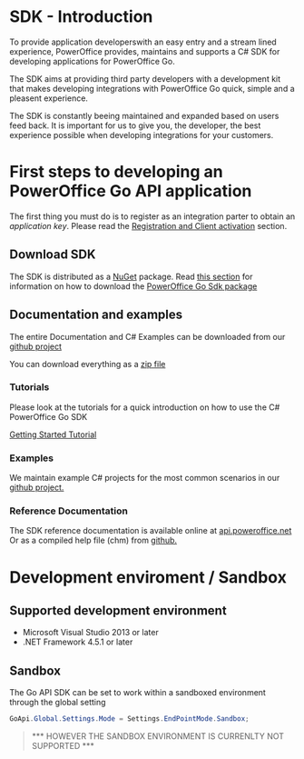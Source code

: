SDK - Introduction
==================

To provide application developerswith an easy entry and a stream lined experience, PowerOffice provides, maintains and supports a C# SDK for developing applications for PowerOffice Go.

The SDK aims at providing third party developers with a development kit that makes developing integrations with PowerOffice Go quick, simple and a pleasent experience.

The SDK is constantly beeing maintained and expanded based on users feed back. It is important for us to give you, the developer, the best experience possible when developing integrations for your customers.


# First steps to developing an PowerOffice Go API application

The first thing you must do is to register as an integration parter to obtain an *application key*. Please read the [Registration and Client activation](../Registration.md) section.

## Download SDK
The SDK is distributed as a [NuGet](https://www.nuget.org/) package. Read [this section](NuGetPackage.md) for information on how to download the [PowerOffice Go Sdk package](https://www.nuget.org/packages/PowerOfficeGoSdk/)

## Documentation and examples
The entire Documentation and C# Examples can be downloaded from our [github project](https://github.com/PowerOffice/go-api)

You can download everything as a [zip file](https://github.com/PowerOffice/go-api/archive/master.zip)

### Tutorials
Please look at the tutorials for a quick introduction on how to use the C# PowerOffice Go SDK

[Getting Started Tutorial](Tutorials/GettingStarted.md)

### Examples

We maintain example C# projects for the most common scenarios in our [github project.](https://github.com/PowerOffice/go-api)

### Reference Documentation
The SDK reference documentation is available online at [api.poweroffice.net](http://api.poweroffice.net/web/documentation)
Or as a compiled help file (chm) from [github.](https://github.com/PowerOffice/go-api/raw/master/Documentation/Sdk/GO%20SDK.chm)


# Development enviroment / Sandbox

## Supported development environment
- Microsoft Visual Studio 2013 or later
- .NET Framework 4.5.1 or later

## Sandbox
The Go API SDK can be set to work within a sandboxed environment through the global setting
```csharp
GoApi.Global.Settings.Mode = Settings.EndPointMode.Sandbox;
``` 
> *** HOWEVER THE SANDBOX ENVIRONMENT IS CURRENLTY NOT SUPPORTED ***




